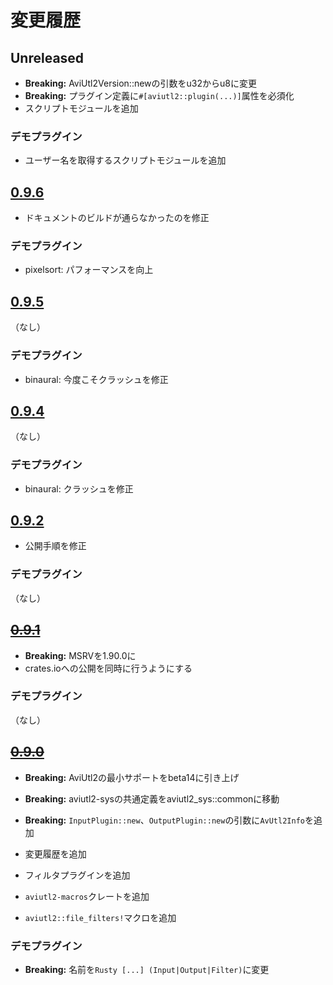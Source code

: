 # 変更履歴

## Unreleased

- **Breaking:** AviUtl2Version::newの引数をu32からu8に変更
- **Breaking:** プラグイン定義に`#[aviutl2::plugin(...)]`属性を必須化
- スクリプトモジュールを追加

### デモプラグイン

- ユーザー名を取得するスクリプトモジュールを追加

## [0.9.6](https://github.com/sevenc-nanashi/aviutl2-rs/releases/tag/0.9.6)

- ドキュメントのビルドが通らなかったのを修正

### デモプラグイン

- pixelsort: パフォーマンスを向上

## [0.9.5](https://github.com/sevenc-nanashi/aviutl2-rs/releases/tag/0.9.5)

（なし）

### デモプラグイン

- binaural: 今度こそクラッシュを修正

## [0.9.4](https://github.com/sevenc-nanashi/aviutl2-rs/releases/tag/0.9.4)

（なし）

### デモプラグイン

- binaural: クラッシュを修正

## [0.9.2](https://github.com/sevenc-nanashi/aviutl2-rs/releases/tag/0.9.2)

- 公開手順を修正

### デモプラグイン

（なし）

## <s>[0.9.1](https://github.com/sevenc-nanashi/aviutl2-rs/releases/tag/0.9.1)</s>

- **Breaking:** MSRVを1.90.0に
- crates.ioへの公開を同時に行うようにする

### デモプラグイン

（なし）

## <s>[0.9.0](https://github.com/sevenc-nanashi/aviutl2-rs/releases/tag/0.9.0)</s>

- **Breaking:** AviUtl2の最小サポートをbeta14に引き上げ
- **Breaking:** aviutl2-sysの共通定義をaviutl2_sys::commonに移動
- **Breaking:** `InputPlugin::new`、`OutputPlugin::new`の引数に`AvUtl2Info`を追加

- 変更履歴を追加
- フィルタプラグインを追加
- `aviutl2-macros`クレートを追加
- `aviutl2::file_filters!`マクロを追加

### デモプラグイン

- **Breaking:** 名前を`Rusty [...] (Input|Output|Filter)`に変更

